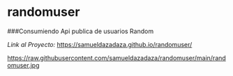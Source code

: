 # randomuser

###Consumiendo Api publica de usuarios Random

*Link al Proyecto:*
https://samueldazadaza.github.io/randomuser/


https://raw.githubusercontent.com/samueldazadaza/randomuser/main/randomuser.jpg
